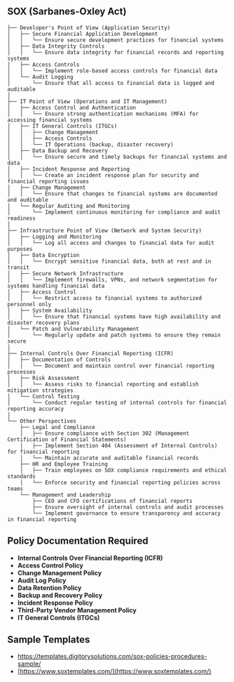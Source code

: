 ## SOX (Sarbanes-Oxley Act)

```Tree
├── Developer's Point of View (Application Security)
│   ├── Secure Financial Application Development
│   │   └── Ensure secure development practices for financial systems
│   ├── Data Integrity Controls
│   │   └── Ensure data integrity for financial records and reporting systems
│   ├── Access Controls
│   │   └── Implement role-based access controls for financial data
│   └── Audit Logging
│       └── Ensure that all access to financial data is logged and auditable
│
├── IT Point of View (Operations and IT Management)
│   ├── Access Control and Authentication
│   │   └── Ensure strong authentication mechanisms (MFA) for accessing financial systems
│   ├── IT General Controls (ITGCs)
│   │   ├── Change Management
│   │   ├── Access Controls
│   │   └── IT Operations (backup, disaster recovery)
│   ├── Data Backup and Recovery
│   │   └── Ensure secure and timely backups for financial systems and data
│   ├── Incident Response and Reporting
│   │   └── Create an incident response plan for security and financial reporting issues
│   ├── Change Management
│   │   └── Ensure that changes to financial systems are documented and auditable
│   └── Regular Auditing and Monitoring
│       └── Implement continuous monitoring for compliance and audit readiness
│
├── Infrastructure Point of View (Network and System Security)
│   ├── Logging and Monitoring
│   │   └── Log all access and changes to financial data for audit purposes
│   ├── Data Encryption
│   │   └── Encrypt sensitive financial data, both at rest and in transit
│   ├── Secure Network Infrastructure
│   │   └── Implement firewalls, VPNs, and network segmentation for systems handling financial data
│   ├── Access Control
│   │   └── Restrict access to financial systems to authorized personnel only
│   ├── System Availability
│   │   └── Ensure that financial systems have high availability and disaster recovery plans
│   └── Patch and Vulnerability Management
│       └── Regularly update and patch systems to ensure they remain secure
│
├── Internal Controls Over Financial Reporting (ICFR)
│   ├── Documentation of Controls
│   │   └── Document and maintain control over financial reporting processes
│   ├── Risk Assessment
│   │   └── Assess risks to financial reporting and establish mitigation strategies
│   └── Control Testing
│       └── Conduct regular testing of internal controls for financial reporting accuracy
│
└── Other Perspectives
    ├── Legal and Compliance
    │   ├── Ensure compliance with Section 302 (Management Certification of Financial Statements)
    │   ├── Implement Section 404 (Assessment of Internal Controls) for financial reporting
    │   └── Maintain accurate and auditable financial records
    ├── HR and Employee Training
    │   ├── Train employees on SOX compliance requirements and ethical standards
    │   └── Enforce security and financial reporting policies across teams
    └── Management and Leadership
        ├── CEO and CFO certifications of financial reports
        ├── Ensure oversight of internal controls and audit processes
        └── Implement governance to ensure transparency and accuracy in financial reporting
```

## Policy Documentation Required

-   **Internal Controls Over Financial Reporting (ICFR)**
-   **Access Control Policy**
-   **Change Management Policy**
-   **Audit Log Policy**
-   **Data Retention Policy**
-   **Backup and Recovery Policy**
-   **Incident Response Policy**
-   **Third-Party Vendor Management Policy**
-   **IT General Controls (ITGCs)**

## Sample Templates

-   https://templates.digitorysolutions.com/sox-policies-procedures-sample/
-   [https://www.soxtemplates.com/](https://www.soxtemplates.com/)
